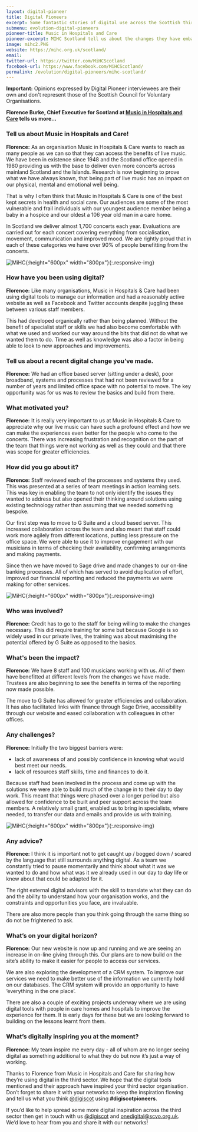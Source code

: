 ```yaml
--- 
layout: digital-pioneer 
title: Digital Pioneers 
excerpt: Some fantastic stories of digital use across the Scottish third sector. Read on to be inspired. 
submenu: evolution-digital-pioneers 
pioneer-title: Music in Hospitals and Care 
pioneer-excerpt: MIHC Scotland tell us about the changes they have embarked upon to bring their organisation's systems & processes up to date.   
image: mihc2.PNG 
website: https://mihc.org.uk/scotland/ 
email: 
twitter-url: https://twitter.com/MiHCScotland 
facebook-url: https://www.facebook.com/MiHCScotland/
permalink: /evolution/digital-pioneers/mihc-scotland/  
--- 
```

  
**Important:** Opinions expressed by Digital Pioneer interviewees are their own and don't represent those of the Scottish Council for Voluntary Organisations. 
  
**Florence Burke, Chief Executive for Scotland at <a target='_blank' href="https://mihc.org.uk/scotland/ ">Music in Hospitals and Care</a> tells us more...**

### Tell us about Music in Hospitals and Care!  
  
**Florence:** As an organisation Music in Hospitals & Care wants to reach as many people as we can so that they can access the benefits of live music. We have been in existence since 1948 and the Scotland office opened in 1980 providing us with the base to deliver even more concerts across mainland Scotland and the Islands. Research is now beginning to prove what we have always known, that being part of live music has an impact on our physical, mental and emotional well being.

That is why I often think that Music in Hospitals & Care is one of the best kept secrets in health and social care. Our audiences are some of the most vulnerable and frail individuals with our youngest audience member being a baby in a hospice and our oldest a 106 year old man in a care home.

In Scotland we deliver almost 1,700 concerts each year.  Evaluations are carried out for each concert covering everything from socialisation, movement, communication and improved mood. We are rightly proud that in each of these categories we have over 90% of people benefitting from the concerts.

![MiHC](/images/digital-pioneers/mihc3.jpg){:height="600px" width="800px"}{:.responsive-img}

### How have you been using digital? 
  
**Florence:** Like many organisations, Music in Hospitals & Care had been using digital tools to manage our information and had a reasonably active website as well as Facebook and Twitter accounts despite juggling these between various staff members.

This had developed organically rather than being planned. Without the benefit of specialist staff or skills we had also become comfortable with what we used and worked our way around the bits that did not do what we wanted them to do. Time as well as knowledge was also a factor in being able to look to new approaches and improvements.

### Tell us about a recent digital change you’ve made. 
  
**Florence:** We had an office based server (sitting under a desk), poor broadband, systems and processes that had not been reviewed for a number of years and limited office space with no potential to move. The key opportunity was for us was to review the basics and build from there.

### What motivated you? 
  
**Florence:** It is really very important to us at Music in Hospitals & Care to appreciate why our live music can have such a profound effect and how we can make the experiences even better for the people who come to the concerts. There was increasing frustration and recognition on the part of the team that things were not working as well as they could and that there was scope for greater efficiencies. 

### How did you go about it? 
  
**Florence:** Staff reviewed each of the processes and systems they used. This was presented at a series of team meetings in action learning sets. This was key in enabling the team to not only identify the issues they wanted to address but also opened their thinking around solutions using existing technology rather than assuming that we needed something bespoke.

Our first step was to move to G Suite and a cloud based server. This increased collaboration across the team and also meant that staff could work more agilely from different locations, putting less pressure on the office space. We were able to use it to improve engagement with our musicians in terms of checking their availability, confirming arrangements and making payments.

Since then we have moved to Sage drive and made changes to our on-line banking processes. All of which has served to avoid duplication of effort, improved our financial reporting and reduced the payments we were making for other services.

![MiHC](/images/digital-pioneers/mihc4.jpg){:height="600px" width="800px"}{:.responsive-img}

### Who was involved? 

**Florence:** Credit has to go to the staff for being willing to make the changes necessary. This did require training for some but because Google is so widely used in our private lives, the training was about maximising the potential offered by G Suite as opposed to the basics. 

### What's been the impact? 
  
**Florence:** We have 8 staff and 100 musicians working with us. All of them have benefitted at different levels from the changes we have made. Trustees are also beginning to see the benefits in terms of the reporting now made possible.

The move to G Suite has allowed for greater efficiencies and collaboration. It has also facilitated links with finance through Sage Drive, accessibility through our website and eased collaboration with colleagues in other offices.

### Any challenges? 
  
**Florence:** Initially the two biggest barriers were:
<ul class="browser-default">
<li>lack of awareness of and possibly confidence in knowing what would best meet our needs.</li>
<li>lack of resources staff skills, time and finances to do it.</li>
</ul>

Because staff had been involved in the process and come up with the solutions we were able to build much of the change in to their day to day work. This meant that things were phased over a longer period but also allowed for confidence to be built and peer support across the team members. A relatively small grant, enabled us to bring in specialists, where needed, to transfer our data and emails and provide us with training.

![MiHC](/images/digital-pioneers/mihc5.jpg){:height="600px" width="800px"}{:.responsive-img}

### Any advice? 
  
**Florence:** I think it is important not to get caught up / bogged down / scared by the language that still surrounds anything digital. As a team we constantly tried to pause momentarily and think about what it was we wanted to do and how what was it we already used in our day to day life or knew about that could be adapted for it.

The right external digital advisors with the skill to translate what they can do and the ability to understand how your organisation works, and the constraints and opportunities you face, are invaluable.

There are also more people than you think going through the same thing so do not be frightened to ask.

### What’s on your digital horizon? 
  
**Florence:** Our new website is now up and running and we are seeing an increase in on-line giving through this. Our plans are to now build on the site’s ability to make it easier for people to access our services.

We are also exploring the development of a CRM system. To improve our services we need to make better use of the information we currently hold on our databases. The CRM system will provide an opportunity to have ‘everything in the one place’.

There are also a couple of exciting projects underway where we are using digital tools with people in care homes and hospitals to improve the experience for them. It is early days for these but we are looking forward to building on the lessons learnt from them.

### What’s digitally inspiring you at the moment? 

**Florence:** My team inspire me every day - all of whom are no longer seeing digital as something additional to what they do but now it’s just a way of working.

Thanks to Florence from Music in Hospitals and Care for sharing how they’re using digital in the third sector. We hope that the digital tools mentioned and their approach have inspired your third sector organisation. Don’t forget to share it with your networks to keep the inspiration flowing and tell us what you think  <a href="https://twitter.com/digiscot?ref_src=twsrc%5Egoogle%7Ctwcamp%5Eserp%7Ctwgr%5Eauthor" target="_blank">@digiscot</a> using **#digiscotpioneers**. 
  
If you’d like to help spread some more digital inspiration across the third sector then get in touch with us <a href="https://twitter.com/digiscot?ref_src=twsrc%5Egoogle%7Ctwcamp%5Eserp%7Ctwgr%5Eauthor" target="_blank">@digiscot</a> and <a href="mailto:onedigital@scvo.org.uk">onedigital@scvo.org.uk</a>.  We’d love to hear from you and share it with our networks! 
  

